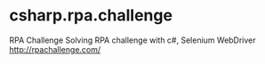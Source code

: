 # csharp.rpa.challenge
RPA Challenge
Solving RPA challenge with c#, Selenium WebDriver
http://rpachallenge.com/

